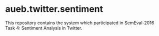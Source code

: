 # aueb.twitter.sentiment

This repository contains the system which participated in SemEval-2016 Task 4: Sentiment Analysis in Twitter.
